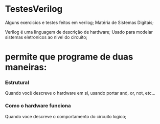 # TestesVerilog

Alguns exercicios e testes feitos em verilog;
Matéria de Sistemas Digitais;

Verilog é uma linguagem de descrição de hardware;
Usado para modelar sistemas eletronicos ao nivel do circuito;

<h1>permite que programe de duas maneiras:</h1>
<h3>Estrutural</h3>
Quando você descreve o hardware em si, usando portar and, or, not, etc...
<h3>Como o hardware funciona</h3>
Quando voce descreve o comportamento do circuito logico;
